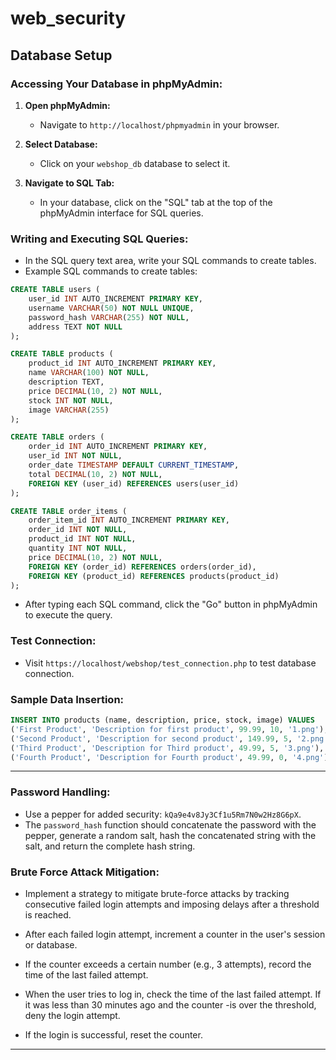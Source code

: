 # web_security

## Database Setup

### Accessing Your Database in phpMyAdmin:

1. **Open phpMyAdmin:**
   - Navigate to `http://localhost/phpmyadmin` in your browser.
   
2. **Select Database:**
   - Click on your `webshop_db` database to select it.
   
3. **Navigate to SQL Tab:**
   - In your database, click on the "SQL" tab at the top of the phpMyAdmin interface for SQL queries.

### Writing and Executing SQL Queries:

- In the SQL query text area, write your SQL commands to create tables.
- Example SQL commands to create tables:

```sql
CREATE TABLE users (
    user_id INT AUTO_INCREMENT PRIMARY KEY,
    username VARCHAR(50) NOT NULL UNIQUE,
    password_hash VARCHAR(255) NOT NULL,
    address TEXT NOT NULL
);

CREATE TABLE products (
    product_id INT AUTO_INCREMENT PRIMARY KEY,
    name VARCHAR(100) NOT NULL,
    description TEXT,
    price DECIMAL(10, 2) NOT NULL,
    stock INT NOT NULL,
    image VARCHAR(255)
);

CREATE TABLE orders (
    order_id INT AUTO_INCREMENT PRIMARY KEY,
    user_id INT NOT NULL,
    order_date TIMESTAMP DEFAULT CURRENT_TIMESTAMP,
    total DECIMAL(10, 2) NOT NULL,
    FOREIGN KEY (user_id) REFERENCES users(user_id)
);

CREATE TABLE order_items (
    order_item_id INT AUTO_INCREMENT PRIMARY KEY,
    order_id INT NOT NULL,
    product_id INT NOT NULL,
    quantity INT NOT NULL,
    price DECIMAL(10, 2) NOT NULL,
    FOREIGN KEY (order_id) REFERENCES orders(order_id),
    FOREIGN KEY (product_id) REFERENCES products(product_id)
);
```

- After typing each SQL command, click the "Go" button in phpMyAdmin to execute the query.

### Test Connection:

- Visit `https://localhost/webshop/test_connection.php` to test database connection.

### Sample Data Insertion:

```sql
INSERT INTO products (name, description, price, stock, image) VALUES 
('First Product', 'Description for first product', 99.99, 10, '1.png'),
('Second Product', 'Description for second product', 149.99, 5, '2.png'),
('Third Product', 'Description for Third product', 49.99, 5, '3.png'),
('Fourth Product', 'Description for Fourth product', 49.99, 0, '4.png');
```

-------------------------------
### Password Handling:

- Use a pepper for added security: `kQa9e4v8Jy3Cf1u5Rm7N0w2Hz8G6pX`.
- The `password_hash` function should concatenate the password with the pepper, generate a random salt, hash the concatenated string with the salt, and return the complete hash string.

### Brute Force Attack Mitigation:

- Implement a strategy to mitigate brute-force attacks by tracking consecutive failed login attempts and imposing delays after a threshold is reached.

- After each failed login attempt, increment a counter in the user's session or database.
- If the counter exceeds a certain number (e.g., 3 attempts), record the time of the last failed attempt.
- When the user tries to log in, check the time of the last failed attempt. If it was less than 30 minutes ago and the counter -is over the threshold, deny the login attempt.
- If the login is successful, reset the counter.

--------------------------------
